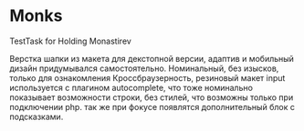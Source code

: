 # Monks
TestTask for Holding Monastirev


Верстка шапки из макета для декстопной версии, адаптив и мобильный дизайн придумывался самостоятельно. Номинальный, без изысков, только для ознакомления
Кроссбраузерность, резиновый макет
input используется с плагином autocomplete, что тоже номинально показывает возможности строки, без стилей, что возможны только при подключении php.
так же при фокусе появлятся дополнительный блок с подсказками.
